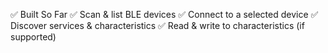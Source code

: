 ✅ Built So Far
✅ Scan & list BLE devices
✅ Connect to a selected device
✅ Discover services & characteristics
✅ Read & write to characteristics (if supported)
